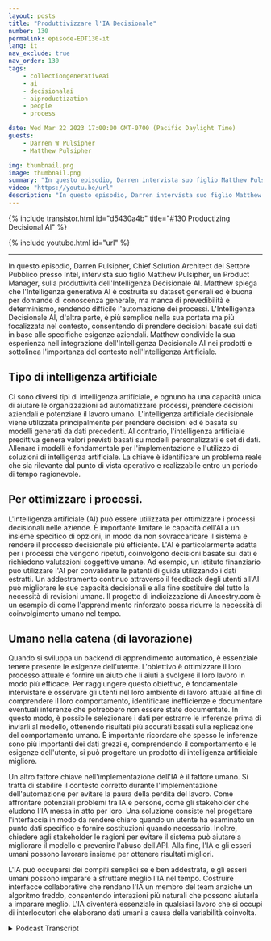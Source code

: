```yaml
---
layout: posts
title: "Produttivizzare l'IA Decisionale"
number: 130
permalink: episode-EDT130-it
lang: it
nav_exclude: true
nav_order: 130
tags:
    - collectiongenerativeai
    - ai
    - decisionalai
    - aiproductization
    - people
    - process

date: Wed Mar 22 2023 17:00:00 GMT-0700 (Pacific Daylight Time)
guests:
    - Darren W Pulsipher
    - Matthew Pulsipher

img: thumbnail.png
image: thumbnail.png
summary: "In questo episodio, Darren intervista suo figlio Matthew Pulsipher riguardo alla produttivazione dell'IA decisionale. Matthew ha di recente modernizzato e inserito nell'iter di sviluppo del prodotto l'IA decisionale."
video: "https://youtu.be/url"
description: "In questo episodio, Darren intervista suo figlio Matthew Pulsipher riguardo alla produttivazione dell'IA decisionale. Matthew ha di recente modernizzato e inserito nell'iter di sviluppo del prodotto l'IA decisionale."
---
```


<div>
{% include transistor.html id="d5430a4b" title="#130 Productizing Decisional AI" %}

{% include youtube.html id="url" %}
</div>

---

In questo episodio, Darren Pulsipher, Chief Solution Architect del Settore Pubblico presso Intel, intervista suo figlio Matthew Pulsipher, un Product Manager, sulla produttività dell'Intelligenza Decisionale AI. Matthew spiega che l'Intelligenza generativa AI è costruita su dataset generali ed è buona per domande di conoscenza generale, ma manca di prevedibilità e determinismo, rendendo difficile l'automazione dei processi. L'Intelligenza Decisionale AI, d'altra parte, è più semplice nella sua portata ma più focalizzata nel contesto, consentendo di prendere decisioni basate sui dati in base alle specifiche esigenze aziendali. Matthew condivide la sua esperienza nell'integrazione dell'Intelligenza Decisionale AI nei prodotti e sottolinea l'importanza del contesto nell'Intelligenza Artificiale.

## Tipo di intelligenza artificiale

Ci sono diversi tipi di intelligenza artificiale, e ognuno ha una capacità unica di aiutare le organizzazioni ad automatizzare processi, prendere decisioni aziendali e potenziare il lavoro umano. L'intelligenza artificiale decisionale viene utilizzata principalmente per prendere decisioni ed è basata su modelli generati da dati precedenti. Al contrario, l'intelligenza artificiale predittiva genera valori previsti basati su modelli personalizzati e set di dati. Allenare i modelli è fondamentale per l'implementazione e l'utilizzo di soluzioni di intelligenza artificiale. La chiave è identificare un problema reale che sia rilevante dal punto di vista operativo e realizzabile entro un periodo di tempo ragionevole.

## Per ottimizzare i processi.

L'intelligenza artificiale (AI) può essere utilizzata per ottimizzare i processi decisionali nelle aziende. È importante limitare le capacità dell'AI a un insieme specifico di opzioni, in modo da non sovraccaricare il sistema e rendere il processo decisionale più efficiente. L'AI è particolarmente adatta per i processi che vengono ripetuti, coinvolgono decisioni basate sui dati e richiedono valutazioni soggettive umane. Ad esempio, un istituto finanziario può utilizzare l'AI per convalidare le patenti di guida utilizzando i dati estratti. Un addestramento continuo attraverso il feedback degli utenti all'AI può migliorare le sue capacità decisionali e alla fine sostituire del tutto la necessità di revisioni umane. Il progetto di indicizzazione di Ancestry.com è un esempio di come l'apprendimento rinforzato possa ridurre la necessità di coinvolgimento umano nel tempo.

## Umano nella catena (di lavorazione)

Quando si sviluppa un backend di apprendimento automatico, è essenziale tenere presente le esigenze dell'utente. L'obiettivo è ottimizzare il loro processo attuale e fornire un aiuto che li aiuti a svolgere il loro lavoro in modo più efficace. Per raggiungere questo obiettivo, è fondamentale intervistare e osservare gli utenti nel loro ambiente di lavoro attuale al fine di comprendere il loro comportamento, identificare inefficienze e documentare eventuali inferenze che potrebbero non essere state documentate. In questo modo, è possibile selezionare i dati per estrarre le inferenze prima di inviarli al modello, ottenendo risultati più accurati basati sulla replicazione del comportamento umano. È importante ricordare che spesso le inferenze sono più importanti dei dati grezzi e, comprendendo il comportamento e le esigenze dell'utente, si può progettare un prodotto di intelligenza artificiale migliore.

Un altro fattore chiave nell'implementazione dell'IA è il fattore umano. Si tratta di stabilire il contesto corretto durante l'implementazione dell'automazione per evitare la paura della perdita del lavoro. Come affrontare potenziali problemi tra IA e persone, come gli stakeholder che eludono l'IA messa in atto per loro. Una soluzione consiste nel progettare l'interfaccia in modo da rendere chiaro quando un utente ha esaminato un punto dati specifico e fornire sostituzioni quando necessario. Inoltre, chiedere agli stakeholder le ragioni per evitare il sistema può aiutare a migliorare il modello e prevenire l'abuso dell'API. Alla fine, l'IA e gli esseri umani possono lavorare insieme per ottenere risultati migliori.

L'IA può occuparsi dei compiti semplici se è ben addestrata, e gli esseri umani possono imparare a sfruttare meglio l'IA nel tempo. Costruire interfacce collaborative che rendano l'IA un membro del team anziché un algoritmo freddo, consentendo interazioni più naturali che possono aiutarla a imparare meglio. L'IA diventerà essenziale in qualsiasi lavoro che si occupi di interlocutori che elaborano dati umani a causa della variabilità coinvolta.



<details>
<summary> Podcast Transcript </summary>

<p></p>

</details>
